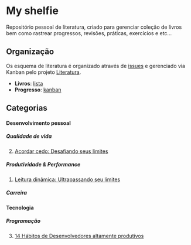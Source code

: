 # My shelfie

Repositório pessoal de literatura, criado para gerenciar coleção de livros bem como rastrear progressos, revisões, práticas, exercícios e etc...

## Organização

Os esquema de literatura é organizado através de [issues](https://github.com/chen-zhenn/my-shelfie/issues) e gerenciado via Kanban pelo projeto [Literatura](https://github.com/users/chen-zhenn/projects/5).

* __Livros__: [lista](https://github.com/chen-zhenn/my-shelfie/issues)
* __Progresso__: [kanban](https://github.com/users/chen-zhenn/projects/5)
## Categorias

#### Desenvolvimento pessoal

##### Qualidade de vida

2. [Acordar cedo: Desafiando seus limites](https://github.com/chen-zhenn/my-shelfie/issues/2)

##### Produtividade & Performance

1. [Leitura dinâmica: Ultrapassando seu limites](https://github.com/chen-zhenn/my-shelfie/issues/1)

##### Carreira

#### Tecnologia

##### Programação

3. [14 Hábitos de Desenvolvedores altamente produtivos](https://github.com/chen-zhenn/my-shelfie/issues/3)



  
